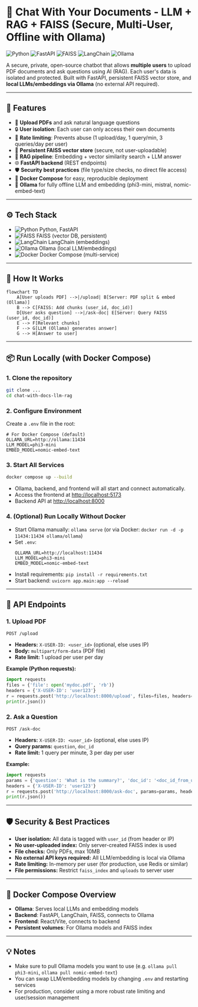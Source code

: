 # 📄 Chat With Your Documents - LLM + RAG + FAISS (Secure, Multi-User, Offline with Ollama)

![Python](https://img.shields.io/badge/Python-3.10%2B-blue?logo=python)
![FastAPI](https://img.shields.io/badge/FastAPI-async-green?logo=fastapi)
![FAISS](https://img.shields.io/badge/FAISS-vectorstore-orange)
![LangChain](https://img.shields.io/badge/LangChain-embeddings-yellow)
![Ollama](https://img.shields.io/badge/Ollama-local--LLM-brightgreen)

A secure, private, open-source chatbot that allows **multiple users** to upload PDF documents and ask questions using AI (RAG). Each user's data is isolated and protected. Built with FastAPI, persistent FAISS vector store, and **local LLMs/embeddings via Ollama** (no external API required).

---

## 🧠 Features
- 📄 **Upload PDFs** and ask natural language questions
- 🔒 **User isolation**: Each user can only access their own documents
- 🚦 **Rate limiting**: Prevents abuse (1 upload/day, 1 query/min, 3 queries/day per user)
- 💾 **Persistent FAISS vector store** (secure, not user-uploadable)
- 🧩 **RAG pipeline**: Embedding + vector similarity search + LLM answer
- 🌐 **FastAPI backend** (REST endpoints)
- 🛡️ **Security best practices** (file type/size checks, no direct file access)
- 🐳 **Docker Compose** for easy, reproducible deployment
- 🦙 **Ollama** for fully offline LLM and embedding (phi3-mini, mistral, nomic-embed-text)

---

## ⚙️ Tech Stack
- ![Python](https://img.shields.io/badge/-Python-3776AB?logo=python) Python, FastAPI
- ![FAISS](https://img.shields.io/badge/-FAISS-orange) FAISS (vector DB, persistent)
- ![LangChain](https://img.shields.io/badge/-LangChain-yellow) LangChain (embeddings)
- ![Ollama](https://img.shields.io/badge/-Ollama-brightgreen) Ollama (local LLM/embeddings)
- ![Docker](https://img.shields.io/badge/-Docker-blue) Docker Compose (multi-service)

---

## 🚀 How It Works

```mermaid
flowchart TD
    A[User uploads PDF] -->|/upload| B[Server: PDF split & embed (Ollama)]
    B --> C[FAISS: Add chunks (user_id, doc_id)]
    D[User asks question] -->|/ask-doc| E[Server: Query FAISS (user_id, doc_id)]
    E --> F[Relevant chunks]
    F --> G[LLM (Ollama) generates answer]
    G --> H[Answer to user]
```

---

## 📦 Run Locally (with Docker Compose)

### 1. **Clone the repository**
```bash
git clone ...
cd chat-with-docs-llm-rag
```

### 2. **Configure Environment**
Create a `.env` file in the root:
```env
# For Docker Compose (default)
OLLAMA_URL=http://ollama:11434
LLM_MODEL=phi3-mini
EMBED_MODEL=nomic-embed-text
```

### 3. **Start All Services**
```bash
docker compose up --build
```
- Ollama, backend, and frontend will all start and connect automatically.
- Access the frontend at [http://localhost:5173](http://localhost:5173)
- Backend API at [http://localhost:8000](http://localhost:8000)

### 4. **(Optional) Run Locally Without Docker**
- Start Ollama manually: `ollama serve` (or via Docker: `docker run -d -p 11434:11434 ollama/ollama`)
- Set `.env`:
  ```env
  OLLAMA_URL=http://localhost:11434
  LLM_MODEL=phi3-mini
  EMBED_MODEL=nomic-embed-text
  ```
- Install requirements: `pip install -r requirements.txt`
- Start backend: `uvicorn app.main:app --reload`

---

## 🔗 API Endpoints

### 1. **Upload PDF**
`POST /upload`
- **Headers:** `X-USER-ID: <user_id>` (optional, else uses IP)
- **Body:** `multipart/form-data` (PDF file)
- **Rate limit:** 1 upload per user per day

**Example (Python requests):**
```python
import requests
files = {'file': open('mydoc.pdf', 'rb')}
headers = {'X-USER-ID': 'user123'}
r = requests.post('http://localhost:8000/upload', files=files, headers=headers)
print(r.json())
```

### 2. **Ask a Question**
`POST /ask-doc`
- **Headers:** `X-USER-ID: <user_id>` (optional, else uses IP)
- **Query params:** `question`, `doc_id`
- **Rate limit:** 1 query per minute, 3 per day per user

**Example:**
```python
import requests
params = {'question': 'What is the summary?', 'doc_id': '<doc_id_from_upload>'}
headers = {'X-USER-ID': 'user123'}
r = requests.post('http://localhost:8000/ask-doc', params=params, headers=headers)
print(r.json())
```

---

## 🛡️ Security & Best Practices
- **User isolation:** All data is tagged with `user_id` (from header or IP)
- **No user-uploaded index:** Only server-created FAISS index is used
- **File checks:** Only PDFs, max 10MB
- **No external API keys required:** All LLM/embedding is local via Ollama
- **Rate limiting:** In-memory per user (for production, use Redis or similar)
- **File permissions:** Restrict `faiss_index` and `uploads` to server user

---

## 🐳 Docker Compose Overview

- **Ollama**: Serves local LLMs and embedding models
- **Backend**: FastAPI, LangChain, FAISS, connects to Ollama
- **Frontend**: React/Vite, connects to backend
- **Persistent volumes**: For Ollama models and FAISS index

---

## 💡 Notes
- Make sure to pull Ollama models you want to use (e.g. `ollama pull phi3-mini`, `ollama pull nomic-embed-text`)
- You can swap LLM/embedding models by changing `.env` and restarting services
- For production, consider using a more robust rate limiting and user/session management

